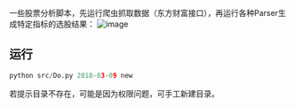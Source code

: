 一些股票分析脚本，先运行爬虫抓取数据（东方财富接口），再运行各种Parser生成特定指标的选股结果：
![image](https://github.com/woojean/StockParser/blob/master/imgs/report.png)


## 运行

```python
python src/Do.py 2018-03-09 new
```

若提示目录不存在，可能是因为权限问题，可手工新建目录。




